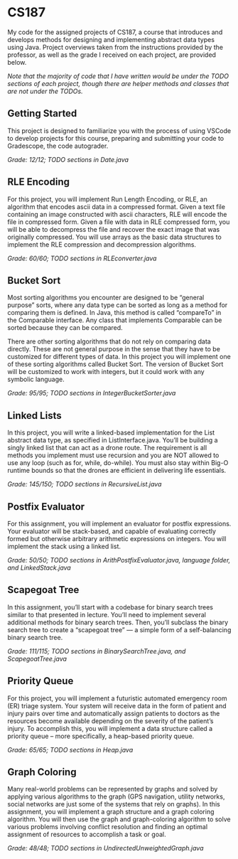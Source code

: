 # CS187

My code for the assigned projects of CS187, a course that introduces and develops methods for designing and implementing abstract data types using Java. Project overviews taken from the instructions provided by the professor, as well as the grade I received on each project, are provided below.

_Note that the majority of code that I have written would be under the TODO sections of each project, though there are helper methods and classes that are not under the TODOs._

## Getting Started

This project is designed to familiarize you with the process of using VSCode to develop projects
for this course, preparing and submitting your code to Gradescope, the code autograder.

_Grade: 12/12; TODO sections in Date.java_

## RLE Encoding

For this project, you will implement Run Length Encoding, or RLE, an algorithm that encodes ascii data in a compressed format. Given a text file containing an image constructed with ascii characters, RLE will encode the file in compressed form. Given a file with data in RLE compressed form, you will be able to decompress the file and recover the exact image that was originally compressed. You will use arrays as the basic data structures to implement the RLE compression and decompression algorithms.

_Grade: 60/60; TODO sections in RLEconverter.java_

## Bucket Sort

Most sorting algorithms you encounter are designed to be “general purpose” sorts, where any data type can be sorted as long as a method for comparing them is defined. In Java, this method is called “compareTo” in the Comparable interface. Any class that implements Comparable can be sorted because they can be compared.

There are other sorting algorithms that do not rely on comparing data directly. These are not general purpose in the sense that they have to be customized for different types of data. In this project you will implement one of these sorting algorithms called Bucket Sort. The version of Bucket Sort will be customized to work with integers, but it could work with any symbolic language.

_Grade: 95/95; TODO sections in IntegerBucketSorter.java_

## Linked Lists

In this project, you will write a linked-based implementation for the List abstract data type, as specified in ListInterface.java. You’ll be building a singly linked list that can act as a drone route. The requirement is all methods you implement must use recursion and you are NOT allowed to use any loop (such as for, while, do-while). You must also stay within Big-O runtime bounds so that the drones are efficient in delivering life essentials.

_Grade: 145/150; TODO sections in RecursiveList.java_

## Postfix Evaluator

For this assignment, you will implement an evaluator for postfix expressions. Your evaluator will be stack-based, and capable of evaluating correctly formed but otherwise arbitrary arithmetic expressions on integers. You will implement the stack using a linked list.

_Grade: 50/50; TODO sections in ArithPostfixEvaluator.java, language folder, and LinkedStack.java_

## Scapegoat Tree

In this assignment, you’ll start with a codebase for binary search trees similar to that presented in lecture. You’ll need to implement several additional methods for binary search trees. Then, you’ll subclass the binary search tree to create a “scapegoat tree” — a simple form of a self-balancing binary search tree.

_Grade: 111/115; TODO sections in BinarySearchTree.java, and ScapegoatTree.java_

## Priority Queue

For this project, you will implement a futuristic automated emergency room (ER) triage system. Your system will receive data in the form of patient and injury pairs over time and automatically assign patients to doctors as the resources become available depending on the severity of the patient’s injury. To accomplish this, you will implement a data structure called a priority queue – more specifically, a heap-based priority queue.

_Grade: 65/65; TODO sections in Heap.java_

## Graph Coloring

Many real-world problems can be represented by graphs and solved by applying various algorithms to the graph (GPS navigation, utility networks, social networks are just some of the systems that rely on graphs). In this assignment, you will implement a graph structure and a graph coloring algorithm. You will then use the graph and graph-coloring algorithm to solve various problems involving conflict resolution and finding an optimal assignment of resources to accomplish a task or goal.

_Grade: 48/48; TODO sections in UndirectedUnweightedGraph.java_
